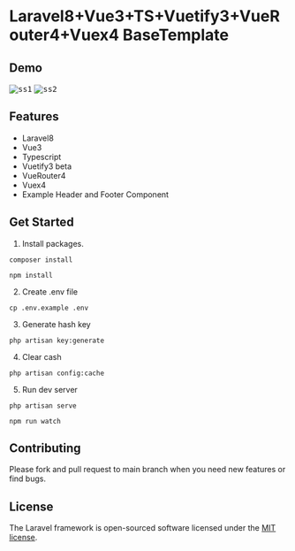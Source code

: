 # Laravel8+Vue3+TS+Vuetify3+VueRouter4+Vuex4 BaseTemplate

## Demo
<kbd>![ss1](https://user-images.githubusercontent.com/51684013/198862762-93bb9c29-073f-43b9-a999-c093c74c55e3.png)</kbd>
<kbd>![ss2](https://user-images.githubusercontent.com/51684013/198862763-09ef701c-d50e-44de-8566-4187aeb843e6.png)</kbd>


## Features
- Laravel8
- Vue3
- Typescript
- Vuetify3 beta
- VueRouter4
- Vuex4
- Example Header and Footer Component



## Get Started
1. Install packages.
```
composer install
```
```
npm install
```
2. Create .env file
```
cp .env.example .env
```
3. Generate hash key
```
php artisan key:generate
```
4. Clear cash
```
php artisan config:cache
```
5. Run dev server
```
php artisan serve
```
```
npm run watch
```

## Contributing

Please fork and pull request to main branch when you need new features or find bugs.

## License

The Laravel framework is open-sourced software licensed under the [MIT license](https://opensource.org/licenses/MIT).
